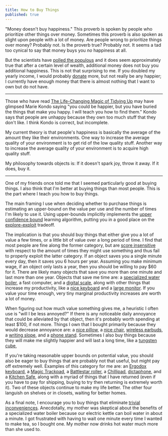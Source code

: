 ```yaml
---
title: How to Buy Things
published: true
---
```


"Money doesn't buy happiness." This proverb is spoken by people who prioritize other things over money. Sometimes this proverb is also spoken as slight upon people with a lot of money. Are people wrong to prioritize things over money? Probably not. Is the proverb true? Probably not. It seems a tad too cynical to say that money buys you *no* happiness at all.

But the scientists have [polled the populous](https://www.nature.com/articles/s41562-017-0277-0) and it does seem approximately true that after a certain level of wealth, additional money does not buy you additional happiness. This is not that surprising to me. If you doubled my yearly income, I would probably [donate](https://markxu.com/donations) more, but not really be any happier; I currently have enough money that there is almost nothing that I want to own but do not have.

---

Those who have read [The Life-Changing Magic of Tidying Up](https://smile.amazon.com/Life-Changing-Magic-Tidying-Decluttering-Organizing/dp/1607747308) may have glimpsed Marie Kondo saying "you could be happier, but you have buried the things that make you happy. I will teach you how to find them."  Kondo says that people are unhappy because they own too much stuff that they don't like. I think Kondo is correct, but incomplete. 

My current theory is that people's happiness is basically the average of the amount they like their environments. One way to increase the average quality of your environment is to get rid of the low quality stuff. Another way to increase the average quality of your environment is to acquire high quality stuff.

My philosophy towards objects is: If it doesn't spark joy, throw it away. If it does, buy it.

---

One of my friends once told me that I seemed particularly good at buying things. I also think that I'm better at buying things than most people. This is the part where I teach you how to buy things.

The main framing I use when deciding whether to purchase things is estimating an upper-bound on the value per use and the number of times I'm likely to use it. Using upper-bounds implicitly implements the [upper confidence bound](https://towardsdatascience.com/multi-armed-bandits-ucb-algorithm-fa7861417d8c) learning algorithm, putting you in a good place on the [explore-exploit](https://joshkaufman.net/explore-exploit/) tradeoff.

The implication is that you should buy things that either give you a lot of value a few times, or a little bit of value over a long period of time. I find that most people are fine along the former category, but are [score insensitive](https://www.lesswrong.com/posts/2ftJ38y9SRBCBsCzy/scope-insensitivity) with respect to the amount of times they might use something and thus fail to properly exploit the latter category. If an object saves you a single minute every day, then it saves you 6 hours per year. Assuming you make minimum wage, if an object only lasts a year, then you should be willing to pay \$60 for it. There are likely many objects that save you more than one minute and last more than one year. Objects that save me time are: a [specialized water boiler](https://smile.amazon.com/gp/product/B00R4HKJEE/ref=ppx_yo_dt_b_search_asin_title?ie=UTF8&psc=1&pldnSite=1), a fast computer, and a [digital scale](https://smile.amazon.com/gp/product/B07VV6GKDS/ref=ppx_yo_dt_b_asin_title_o05_s00?ie=UTF8&psc=1), along with other things that increase my productivity, like a [nice keyboard](https://ultimatehackingkeyboard.com/product/uhk60) and a [large monitor](https://smile.amazon.com/gp/product/B073FHWTPL/ref=ppx_yo_dt_b_search_asin_title?ie=UTF8&psc=1&pldnSite=1). If you value your time enough, very tiny marginal productivity increases are worth a lot of money.

When figuring out how much value something gives me, a heuristic I often use is "will I be less annoyed?" If there is any noticeable daily annoyance that could be alleviated by that object, then it's probably worth spending at least \$100, if not more. Things I own that I bought primarily because they would decrease annoyance are: a [nice pillow](https://smile.amazon.com/Coop-Home-Goods-Adjustable-Hypoallergenic/dp/B00EINBSEW), a [nice chair](https://store.hermanmiller.com/office/office-chairs/aeron-chair/2195348.html?lang=en_US),  [wireless earbuds](https://www.jabra.com/bluetooth-headsets/jabra-elite-65t##100-99000000-02), a [writing slope](https://smile.amazon.com/gp/product/B0110BSSWE/ref=ppx_yo_dt_b_search_asin_title?ie=UTF8&psc=1&pldnSite=1), and a [phone stand](https://smile.amazon.com/gp/product/B07F8S18D5/ref=ppx_yo_dt_b_search_asin_title?ie=UTF8&psc=1).  Sometimes I also buy things because they will make me slightly happier and will last a long time, like a [tungsten cube](https://smile.amazon.com/Tungsten-Cube-1-5-One-Kilo/dp/B00XZBIJLS), 

If you're taking reasonable upper bounds on potential value, you should also be eager to buy things that are probably not that useful, but might pay off extremely well. Examples of this category for me are: an [Ergodox keyboard](https://ergodox-ez.com/), a [Magic Trackpad](https://smile.amazon.com/gp/product/B016QO5YWC/ref=ppx_yo_dt_b_asin_title_o07_s00?ie=UTF8&psc=1), a [Battlestar roller](https://www.roguefitness.com/mobility-wod-battlestar-2-0-kits), a [Chillipad](https://www.chilitechnology.com/products/chilipad-sleep-system), [dictaphone](https://smile.amazon.com/gp/product/B06XFTWCBJ/ref=ppx_yo_dt_b_asin_title_o03_s00?ie=UTF8&psc=1), and a [Kitchen Safe](https://smile.amazon.com/gp/product/B00JGFQWRA/ref=ppx_yo_dt_b_asin_title_o01_s00?ie=UTF8&psc=1), along with a myriad of things that I have returned (even if you have to pay for shipping, buying to try then returning is extremely worth it). Two of these objects continue to make my life better. The other four languish on shelves or in closets, waiting for better homes. 

As a final note, I encourage you to buy things that eliminate [trivial inconveniences](https://www.lesswrong.com/posts/reitXJgJXFzKpdKyd/beware-trivial-inconveniences). Anecdotally, my mother was skeptical about the benefits of a specialized water boiler because our electric kettle can boil water in about a minute. I got frustrated with having to wait one minute every time I wanted to make tea, so I bought one. My mother now drinks hot water much more than she used to. 
